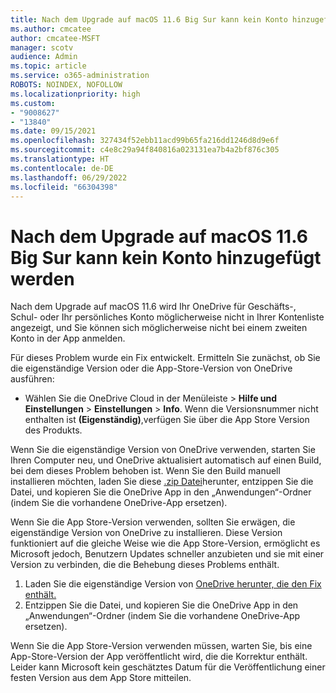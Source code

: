 ```yaml
---
title: Nach dem Upgrade auf macOS 11.6 Big Sur kann kein Konto hinzugefügt werden
ms.author: cmcatee
author: cmcatee-MSFT
manager: scotv
audience: Admin
ms.topic: article
ms.service: o365-administration
ROBOTS: NOINDEX, NOFOLLOW
ms.localizationpriority: high
ms.custom:
- "9008627"
- "13840"
ms.date: 09/15/2021
ms.openlocfilehash: 327434f52ebb11acd99b65fa216dd1246d8d9e6f
ms.sourcegitcommit: c4e8c29a94f840816a023131ea7b4a2bf876c305
ms.translationtype: HT
ms.contentlocale: de-DE
ms.lasthandoff: 06/29/2022
ms.locfileid: "66304398"
---
```

# <a name="unable-to-add-an-account-after-upgrading-to-macos-116-big-sur"></a>Nach dem Upgrade auf macOS 11.6 Big Sur kann kein Konto hinzugefügt werden

Nach dem Upgrade auf macOS 11.6 wird Ihr OneDrive für Geschäfts-, Schul- oder Ihr persönliches Konto möglicherweise nicht in Ihrer Kontenliste angezeigt, und Sie können sich möglicherweise nicht bei einem zweiten Konto in der App anmelden.

Für dieses Problem wurde ein Fix entwickelt. Ermitteln Sie zunächst, ob Sie die eigenständige Version oder die App-Store-Version von OneDrive ausführen:

- Wählen Sie die OneDrive Cloud in der Menüleiste > **Hilfe und Einstellungen** > **Einstellungen** > **Info**. Wenn die Versionsnummer nicht enthalten ist **(Eigenständig)**,verfügen Sie über die App Store Version des Produkts.

Wenn Sie die eigenständige Version von OneDrive verwenden, starten Sie Ihren Computer neu, und OneDrive aktualisiert automatisch auf einen Build, bei dem dieses Problem behoben ist. Wenn Sie den Build manuell installieren möchten, laden Sie diese [.zip Datei](https://oneclient.sfx.ms/Mac/Prod/21.170.0822.0003/OneDrive.zip)herunter, entzippen Sie die Datei, und kopieren Sie die OneDrive App in den „Anwendungen“-Ordner (indem Sie die vorhandene OneDrive-App ersetzen).

Wenn Sie die App Store-Version verwenden, sollten Sie erwägen, die eigenständige Version von OneDrive zu installieren. Diese Version funktioniert auf die gleiche Weise wie die App Store-Version, ermöglicht es Microsoft jedoch, Benutzern Updates schneller anzubieten und sie mit einer Version zu verbinden, die die Behebung dieses Problems enthält.

1. Laden Sie die eigenständige Version von [OneDrive herunter, die den Fix enthält.](https://oneclient.sfx.ms/Mac/Prod/21.170.0822.0003/OneDrive.zip)
2. Entzippen Sie die Datei, und kopieren Sie die OneDrive App in den „Anwendungen“-Ordner (indem Sie die vorhandene OneDrive-App ersetzen).

Wenn Sie die App Store-Version verwenden müssen, warten Sie, bis eine App-Store-Version der App veröffentlicht wird, die die Korrektur enthält. Leider kann Microsoft kein geschätztes Datum für die Veröffentlichung einer festen Version aus dem App Store mitteilen.



